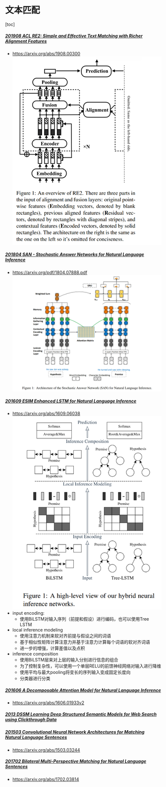 # 文本匹配
[toc]

##### [201908 ACL RE2: Simple and Effective Text Matching with Richer Alignment Features](resources/notes/d0001/match201908_ACL_RE2__Simple_and_Effective_Text_Matching_with_Richer_Alignment_Features.md)
- https://arxiv.org/abs/1908.00300
![](resources/images/d0001/512006091108602.png)

##### [201804 SAN - Stochastic Answer Networks for Natural Language Inference](resources/notes/d0001/match_201804_Stochastic_Answer_Networks_for_Natural_Language_Inference.md)
- https://arxiv.org/pdf/1804.07888.pdf
![](resources/images/d0001/482006351408602.png)

##### [201609 ESIM Enhanced LSTM for Natural Language Inference](resources/notes/d0001/match_2016_Enhanced_LSTM_for_Natural_Language_Inference.md)
- https://arxiv.org/abs/1609.06038
![](resources/images/d0001/01201300217207503002.png)
- input encoding:
  - 使用BiLSTM对输入序列（前提和假设）进行编码，也可以使用Tree LSTM
- local inference modeling
  - 使用注意力机制来软对齐前提与假设之间的词语
  - 基于相似性矩阵计算注意力并基于注意力计算每个词语的软对齐词语
  - 进一步的增强，计算差值以及点积
- inference composition
  - 使用BiLSTM层来对上层的输入分别进行信息的组合
  - 为了控制复杂性，可以使用一个单层RELU的前馈神经网络对输入进行降维
  - 使用平均与最大pooling将变长的序列输入变成固定长度向
  - 分类器进行分类

##### [201606 A Decomposable Attention Model for Natural Language Inference](resources/notes/d0001/match_201606_A_Decomposable_Attention_Model_for_Natural_Language_Inference.md)
- https://arxiv.org/abs/1606.01933v2

##### [2013 DSSM Learning Deep Structured Semantic Models for Web Search using Clickthrough Data](resources/notes/d0001/match_2013_Learning_Deep_Structured_Semantic_Models_for_Web_Search_using_Clickthrough_Data.md)

##### [201503 Convolutional Neural Network Architectures for Matching Natural Language Sentences]()
- https://arxiv.org/abs/1503.03244



##### [201702 Bilateral Multi-Perspective Matching for Natural Language Sentences](resources/notes/d0001/match_201702_Bilateral_Multi_Perspective_Matching_for_Natural_Language_Sentences.md)
- https://arxiv.org/abs/1702.03814


